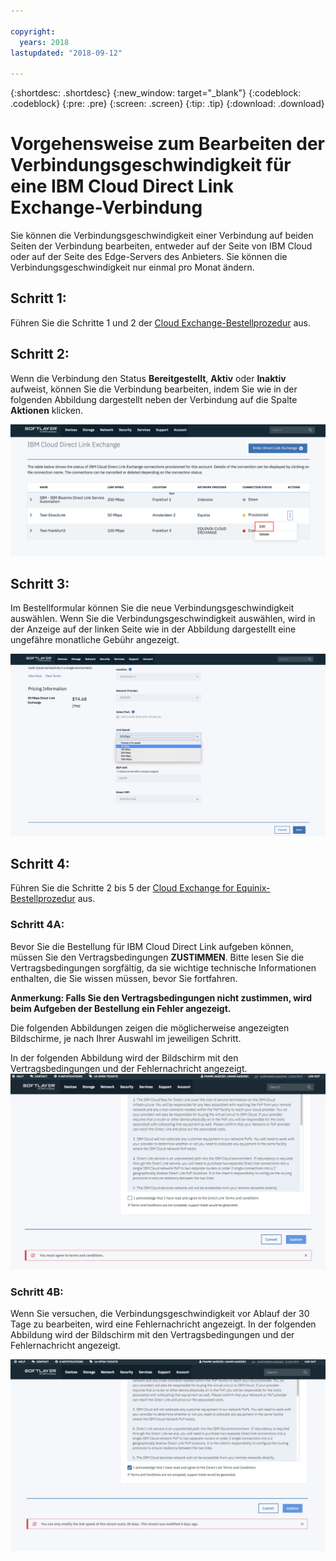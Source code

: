 ```yaml
---

copyright:
  years: 2018
lastupdated: "2018-09-12"

---
```


{:shortdesc: .shortdesc}
{:new_window: target="_blank"}
{:codeblock: .codeblock}
{:pre: .pre}
{:screen: .screen}
{:tip: .tip}
{:download: .download}

# Vorgehensweise zum Bearbeiten der Verbindungsgeschwindigkeit für eine IBM Cloud Direct Link Exchange-Verbindung

Sie können die Verbindungsgeschwindigkeit einer Verbindung auf beiden Seiten der Verbindung bearbeiten, entweder auf der Seite von IBM Cloud oder auf der Seite des Edge-Servers des Anbieters. Sie können die Verbindungsgeschwindigkeit nur einmal pro Monat ändern.

## Schritt 1: 

Führen Sie die Schritte 1 und 2 der [Cloud Exchange-Bestellprozedur](cloud-exchange-automation.html) aus.

## Schritt 2:

Wenn die Verbindung den Status **Bereitgestellt**, **Aktiv** oder **Inaktiv** aufweist, können Sie die Verbindung bearbeiten, indem Sie wie in der folgenden Abbildung dargestellt neben der Verbindung auf die Spalte **Aktionen** klicken.

![Schritt 14](/images/PSRL-Step2.png)

## Schritt 3:

Im Bestellformular können Sie die neue Verbindungsgeschwindigkeit auswählen. Wenn Sie die Verbindungsgeschwindigkeit auswählen, wird in der Anzeige auf der linken Seite wie in der Abbildung dargestellt eine ungefähre monatliche Gebühr angezeigt.

![Schritt 15](/images/PSRL-Step3.png)


## Schritt 4:

Führen Sie die Schritte 2 bis 5 der [Cloud Exchange for Equinix-Bestellprozedur](cloud-exchange-automation.html#how-to-order-cloud-exchange-for-equinix) aus.

### Schritt 4A:
Bevor Sie die Bestellung für IBM Cloud Direct Link aufgeben können, müssen Sie den Vertragsbedingungen **ZUSTIMMEN**. Bitte lesen Sie die Vertragsbedingungen sorgfältig, da sie wichtige technische Informationen enthalten, die Sie wissen müssen, bevor Sie fortfahren. 

**Anmerkung: Falls Sie den Vertragsbedingungen nicht zustimmen, wird beim Aufgeben der Bestellung ein Fehler angezeigt.**

Die folgenden Abbildungen zeigen die möglicherweise angezeigten Bildschirme, je nach Ihrer Auswahl im jeweiligen Schritt.

In der folgenden Abbildung wird der Bildschirm mit den Vertragsbedingungen und der Fehlernachricht angezeigt.
![Schritt 16](/images/PSRL-Step4A.png)

### Schritt 4B:
Wenn Sie versuchen, die Verbindungsgeschwindigkeit vor Ablauf der 30 Tage zu bearbeiten, wird eine Fehlernachricht angezeigt. In der folgenden Abbildung wird der Bildschirm mit den Vertragsbedingungen und der Fehlernachricht angezeigt.

![Schritt 17](/images/PSRL-Step4B.png)
